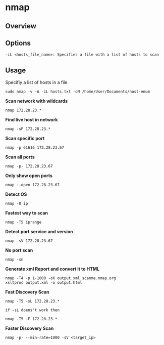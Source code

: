 # nmap

## Overview

## Options

	-iL <hosts_file_name>: Specifies a file with a list of hosts to scan

## Usage

Specifiy a list of hosts in a file

	sudo nmap -v -A -iL hosts.txt -oN /home/User/Documents/host-enum


**Scan network with wildcards**

	nmap 172.28.23.*

**Find live host in network**

	nmap -sP 172.28.23.*

**Scan specific port**
	
	nmap -p 61616 172.28.23.67

**Scan all ports**

	nmap -p- 172.28.23.67

**Only show open ports**

	nmap --open 172.28.23.67

**Detect OS**

	nmap -O ip

**Fastest way to scan**

	nmap -T5 iprange

**Detect port service and version**

	nmap -sV 172.28.23.67

**No port scan**

	nmap -sn 

**Generate xml Report and convert it to HTML**

    nmap -T4 -p 1-1000 -oX output.xml scanme.nmap.org
    xsltproc output.xml -o output.html

**Fast Discovery Scan**

	nmap -T5 -sL 172.28.23.*

	if -sL doens't work then

	nmap -T5 -F 172.28.23.*

**Faster Discovery Scan**

	nmap -p- --min-rate=1000 -sV <target_ip>

